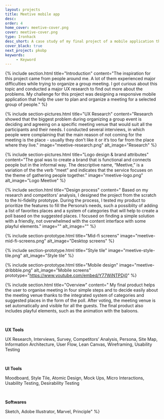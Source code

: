 ```yaml
---
layout: projects
title: Meetive mobile app
desc: 
order: 4
home_cover: meetive-cover.png
cover: meetive-cover.png
type: Ironhack
desc_short: A case study of my final project of a mobile application that helps its user to organize and plan a group meeting
cover_black: true
next_project: pkobp
keywords: 
     - Keyword
---
```

{%
     include section.html 
     title="Introduction"
     content="The inspiration for this project came from people around me. A lot of them experienced major difficulties while trying to organize a group meeting. I got curious about this topic and conducted a major UX research to find out more about the problems. My challenge for this project was designing a responsive mobile application that help the user to plan and organize a meeting for a selected group of people."
%}

{%
     include section-pictures.html
     title="UX Research"
     content="Research showed that the biggest problem during organizing a group event is deciding and agreeing on a specific meeting venue that would suit all the participants and their needs. I conducted several interviews, in which people were complaining that the main reason of not coming for the meeting is the place - usually they don’t like it or it’s too far from the place where they live."
     image="meetive-research.png"
     alt_image="Research"
%}

{%
     include section-pictures.html
     title="Logo design & brand attributes"
     content="The goal was to create a brand that is functional and connects people but in the informal way. The descriptive name, “Meetive,” is a variation of the the verb “meet” and indicates that the service focuses on the theme of gathering people together."
     image="meetive-logo.png"
     alt_image="Logo Meetive"
%}

{%
     include section.html
     title="Design process"
     content="
Based on my research and competitors’ analysis, I designed the project from the scratch to the hi-fidelity prototype. During the process, I tested my product to prioritize the features to fill the Persona’s needs, such a possiblity of adding a list of favorites places and a system of categories that will help to create a poll based on the suggested places. I focused on finding a simple solution with a friendly, not overwhelmed with the content interface with some playful elements."
     image=""
     alt_image=""
%}

{%
     include section-prototype.html
     title="Mid-fi screens"
     image="meetive-mid-fi-screens.png"
     alt_image="Desktop screens"
%}

{%
     include section-prototype.html
     title="Style tile"
     image="meetive-style-tile.png"
     alt_image="Style tile"
%}

{%
     include section-prototype.html
     title="Mobile design"
     image="meetive-dribbble.png"
     alt_image="Mobile screens"
     prototype="https://www.youtube.com/embed/Y77WiNTPDj0"
%}

{%
     include section.html
     title="Overview"
     content="
My final product helps the user to organise meeting in four simple steps and to decide easily about the meeting venue thanks to the integrated system of categories and suggested places in the form of the poll. After voting, the meeting venue is set automatically and visible for all the guests. The final product also includes playful elements, such as the animation with the baloons.

&nbsp;


<b>UX Tools</b>


UX Research, Interviews, Survey, Competitors’ Analysis, Persona, Site Map, Information Architecture, User Flow, Lean Canvas, Wireframing, Usability Testing

&nbsp; 


<b>UI Tools</b>


Moodboard, Style Tile, Atomic Design, Mock Ups, Micro Interactions, Usability Testing, Desirability Testing

&nbsp;


<b>Softwares</b>


Sketch, Adobe Illustrator, Marvel, Principle"
%}